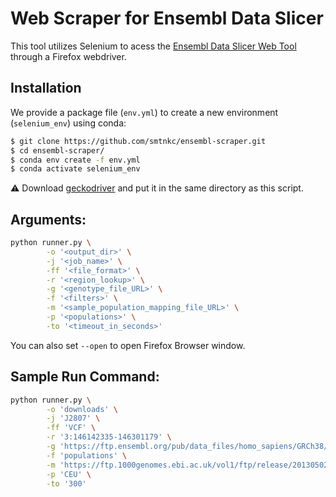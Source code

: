 # Web Scraper for Ensembl Data Slicer

This tool utilizes Selenium to acess the [Ensembl Data Slicer Web Tool](https://www.ensembl.org/Homo_sapiens/Tools/DataSlicer?db=core;expand_form=true) through a Firefox webdriver.

## Installation

We provide a package file (``env.yml``) to create a new environment (``selenium_env``) using conda:

```bash
$ git clone https://github.com/smtnkc/ensembl-scraper.git
$ cd ensembl-scraper/
$ conda env create -f env.yml
$ conda activate selenium_env
```

:warning: Download [geckodriver](https://github.com/mozilla/geckodriver/releases) and put it in the same directory as this script.

## Arguments:
```bash
python runner.py \
        -o '<output_dir>' \
        -j '<job_name>' \
        -ff '<file_format>' \
        -r '<region_lookup>' \
        -g '<genotype_file_URL>' \
        -f '<filters>' \
        -m '<sample_population_mapping_file_URL>' \
        -p '<populations>' \
        -to '<timeout_in_seconds>'
```

You can also set ``--open`` to open Firefox Browser window.

## Sample Run Command:
```bash
python runner.py \
        -o 'downloads' \
        -j 'J2807' \
        -ff 'VCF' \
        -r '3:146142335-146301179' \
        -g 'https://ftp.ensembl.org/pub/data_files/homo_sapiens/GRCh38/variation_genotype/ALL.chr3_GRCh38.genotypes.20170504.vcf.gz' \
        -f 'populations' \
        -m 'https://ftp.1000genomes.ebi.ac.uk/vol1/ftp/release/20130502/integrated_call_samples_v3.20130502.ALL.panel' \
        -p 'CEU' \
        -to '300'
```

